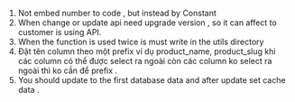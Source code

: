 1. Not embed number to code , but instead by Constant
2. When change or update api need upgrade version , so it can affect to customer is using API.
3. When the function is used twice is must write in the utils directory
4. Đặt tên column theo một prefix ví dụ product_name, product_slug khi các column có thể được select ra ngoài
   còn các column ko select ra ngoài thì ko cần để prefix .
5. You should update to the first database data and after update set cache data .
